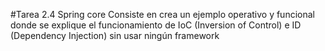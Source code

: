 #Tarea 2.4 Spring core
Consiste en crea un ejemplo operativo y funcional donde se explique el funcionamiento de IoC (Inversion of Control)  e ID (Dependency Injection) sin usar ningún framework